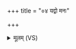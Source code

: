 +++
title = "०४ यद्वो मनः"

+++
<details><summary>मूलम् (VS)</summary>

यद्वो॒ मनः॒ परा॑गतं॒ यद्ब॒द्धमि॒ह वे॒ह वा॑। तद्व॒ आ व॑र्तयामसि॒ मयि॑ वो रमतां॒ मनः॑ ॥
</details>